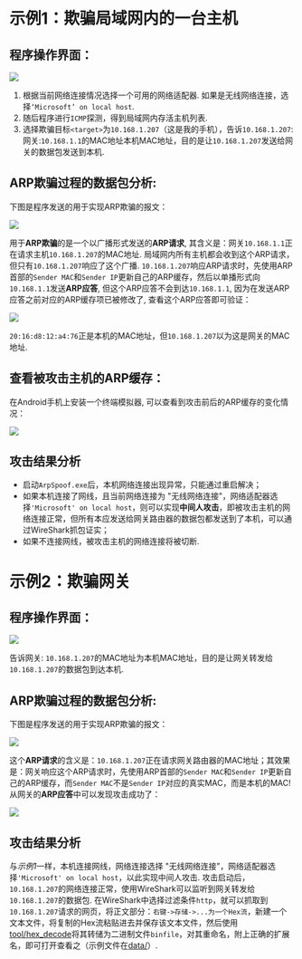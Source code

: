 # 示例1：欺骗局域网内的一台主机
## 程序操作界面：
![](images/2.png)

1. 根据当前网络连接情况选择一个可用的网络适配器. 如果是无线网络连接，选择`‘Microsoft’ on local host`.
2. 随后程序进行`ICMP`探测，得到局域网内存活主机列表.
3. 选择欺骗目标`<target>`为`10.168.1.207`（这是我的手机），告诉`10.168.1.207`: 网关:`10.168.1.1`的MAC地址本机MAC地址，目的是让`10.168.1.207`发送给网关的数据包发送到本机.

## ARP欺骗过程的数据包分析:
下图是程序发送的用于实现ARP欺骗的报文：

![](images/1.png)

用于**ARP欺骗**的是一个以广播形式发送的**ARP请求**, 其含义是：网关`10.168.1.1`正在请求主机`10.168.1.207`的MAC地址. 局域网内所有主机都会收到这个ARP请求，但只有`10.168.1.207`响应了这个广播. `10.168.1.207`响应ARP请求时，先使用ARP首部的`Sender MAC`和`Sender IP`更新自己的ARP缓存，然后以单播形式向`10.168.1.1`发送**ARP应答**, 但这个ARP应答不会到达`10.168.1.1`, 因为在发送ARP应答之前对应的ARP缓存项已被修改了, 查看这个ARP应答即可验证：

![](images/4.png)

`20:16:d8:12:a4:76`正是本机的MAC地址，但`10.168.1.207`以为这是网关的MAC地址.

## 查看被攻击主机的ARP缓存：
在Android手机上安装一个终端模拟器, 可以查看到攻击前后的ARP缓存的变化情况：

![](images/3.png)

## 攻击结果分析
- 启动`ArpSpoof.exe`后，本机网络连接出现异常，只能通过重启解决；
- 如果本机连接了网线，且当前网络连接为 "无线网络连接"，网络适配器选择`'Microsoft' on local host`，则可以实现**中间人攻击**，即被攻击主机的网络连接正常，但所有本应发送给网关路由器的数据包都发送到了本机，可以通过WireShark抓包证实；
- 如果不连接网线，被攻击主机的网络连接将被切断.

# 示例2：欺骗网关
## 程序操作界面：
![](images/5.png)

告诉网关: `10.168.1.207`的MAC地址为本机MAC地址，目的是让网关转发给`10.168.1.207`的数据包到达本机.

## ARP欺骗过程的数据包分析:
下图是程序发送的用于实现ARP欺骗的报文：

![](images/6.png)

这个**ARP请求**的含义是：`10.168.1.207`正在请求网关路由器的MAC地址；其效果是：网关响应这个ARP请求时，先使用ARP首部的`Sender MAC`和`Sender IP`更新自己的ARP缓存，而`Sender MAC`不是`Sender IP`对应的真实MAC，而是本机的MAC! 从网关的**ARP应答**中可以发现攻击成功了：

![](images/7.png)

## 攻击结果分析
与*示例1*一样，本机连接网线，网络连接选择 "无线网络连接"，网络适配器选择`'Microsoft' on local host`，以此实现中间人攻击. 攻击启动后，`10.168.1.207`的网络连接正常，使用WireShark可以监听到网关转发给`10.168.1.207`的数据包. 在WireShark中选择过滤条件`http`，就可以抓取到`10.168.1.207`请求的网页，将正文部分：`右键->存储->...为一个Hex流`，新建一个文本文件，将复制的Hex流粘贴进去并保存该文本文件，然后使用[tool/hex_decode](./tool/hex_decode)将其转储为二进制文件`binfile`，对其重命名，附上正确的扩展名，即可打开查看之（示例文件在[data/](./data/)）.